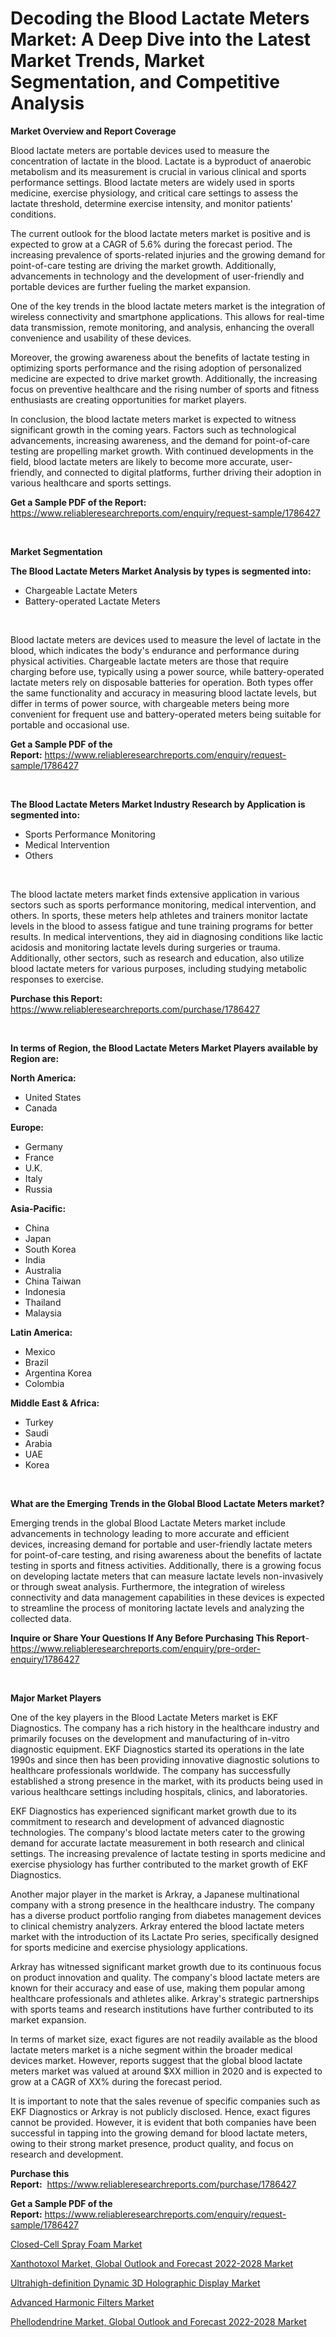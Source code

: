 <p><h1>Decoding the Blood Lactate Meters Market: A Deep Dive into the Latest Market Trends, Market Segmentation, and Competitive Analysis</h1></p><p><strong>Market Overview and Report Coverage</strong></p>
<p><p>Blood lactate meters are portable devices used to measure the concentration of lactate in the blood. Lactate is a byproduct of anaerobic metabolism and its measurement is crucial in various clinical and sports performance settings. Blood lactate meters are widely used in sports medicine, exercise physiology, and critical care settings to assess the lactate threshold, determine exercise intensity, and monitor patients' conditions.</p><p>The current outlook for the blood lactate meters market is positive and is expected to grow at a CAGR of 5.6% during the forecast period. The increasing prevalence of sports-related injuries and the growing demand for point-of-care testing are driving the market growth. Additionally, advancements in technology and the development of user-friendly and portable devices are further fueling the market expansion.</p><p>One of the key trends in the blood lactate meters market is the integration of wireless connectivity and smartphone applications. This allows for real-time data transmission, remote monitoring, and analysis, enhancing the overall convenience and usability of these devices.</p><p>Moreover, the growing awareness about the benefits of lactate testing in optimizing sports performance and the rising adoption of personalized medicine are expected to drive market growth. Additionally, the increasing focus on preventive healthcare and the rising number of sports and fitness enthusiasts are creating opportunities for market players.</p><p>In conclusion, the blood lactate meters market is expected to witness significant growth in the coming years. Factors such as technological advancements, increasing awareness, and the demand for point-of-care testing are propelling market growth. With continued developments in the field, blood lactate meters are likely to become more accurate, user-friendly, and connected to digital platforms, further driving their adoption in various healthcare and sports settings.</p></p>
<p><strong>Get a Sample PDF of the Report:</strong> <a href="https://www.reliableresearchreports.com/enquiry/request-sample/1786427">https://www.reliableresearchreports.com/enquiry/request-sample/1786427</a></p>
<p>&nbsp;</p>
<p><strong>Market Segmentation</strong></p>
<p><strong>The Blood Lactate Meters Market Analysis by types is segmented into:</strong></p>
<p><ul><li>Chargeable Lactate Meters</li><li>Battery-operated Lactate Meters</li></ul></p>
<p>&nbsp;</p>
<p><p>Blood lactate meters are devices used to measure the level of lactate in the blood, which indicates the body's endurance and performance during physical activities. Chargeable lactate meters are those that require charging before use, typically using a power source, while battery-operated lactate meters rely on disposable batteries for operation. Both types offer the same functionality and accuracy in measuring blood lactate levels, but differ in terms of power source, with chargeable meters being more convenient for frequent use and battery-operated meters being suitable for portable and occasional use.</p></p>
<p><strong>Get a Sample PDF of the Report:</strong>&nbsp;<a href="https://www.reliableresearchreports.com/enquiry/request-sample/1786427">https://www.reliableresearchreports.com/enquiry/request-sample/1786427</a></p>
<p>&nbsp;</p>
<p><strong>The Blood Lactate Meters Market Industry Research by Application is segmented into:</strong></p>
<p><ul><li>Sports Performance Monitoring</li><li>Medical Intervention</li><li>Others</li></ul></p>
<p>&nbsp;</p>
<p><p>The blood lactate meters market finds extensive application in various sectors such as sports performance monitoring, medical intervention, and others. In sports, these meters help athletes and trainers monitor lactate levels in the blood to assess fatigue and tune training programs for better results. In medical interventions, they aid in diagnosing conditions like lactic acidosis and monitoring lactate levels during surgeries or trauma. Additionally, other sectors, such as research and education, also utilize blood lactate meters for various purposes, including studying metabolic responses to exercise.</p></p>
<p><strong>Purchase this Report:</strong>&nbsp; <a href="https://www.reliableresearchreports.com/purchase/1786427">https://www.reliableresearchreports.com/purchase/1786427</a></p>
<p>&nbsp;</p>
<p><strong>In terms of Region, the Blood Lactate Meters Market Players available by Region are:</strong></p>
<p>
    <p> <strong> North America: </strong>
        <ul>
            <li>United States</li>
            <li>Canada</li>
        </ul>
        </p> 
    <p> <strong> Europe: </strong>
        <ul>
            <li>Germany</li>
            <li>France</li>
            <li>U.K.</li>
            <li>Italy</li>
            <li>Russia</li>
        </ul>
        </p> 
    <p> <strong> Asia-Pacific: </strong>
        <ul>
            <li>China</li>
            <li>Japan</li>
            <li>South Korea</li>
            <li>India</li>
            <li>Australia</li>
            <li>China Taiwan</li>
            <li>Indonesia</li>
            <li>Thailand</li>
            <li>Malaysia</li>
        </ul>
        </p> 
    <p> <strong> Latin America: </strong>
        <ul>
            <li>Mexico</li>
            <li>Brazil</li>
            <li>Argentina Korea</li>
            <li>Colombia</li>
        </ul>
        </p> 
    <p> <strong> Middle East & Africa: </strong>
        <ul>
            <li>Turkey</li>
            <li>Saudi</li>
            <li>Arabia</li>
            <li>UAE</li>
            <li>Korea</li>
        </ul>
    </p>
    </p>
<p>&nbsp;</p>
<p><strong>What are the Emerging Trends in the Global Blood Lactate Meters market?</strong></p>
<p><p>Emerging trends in the global Blood Lactate Meters market include advancements in technology leading to more accurate and efficient devices, increasing demand for portable and user-friendly lactate meters for point-of-care testing, and rising awareness about the benefits of lactate testing in sports and fitness activities. Additionally, there is a growing focus on developing lactate meters that can measure lactate levels non-invasively or through sweat analysis. Furthermore, the integration of wireless connectivity and data management capabilities in these devices is expected to streamline the process of monitoring lactate levels and analyzing the collected data.</p></p>
<p><strong>Inquire or Share Your Questions If Any Before Purchasing This Report</strong>- <a href="https://www.reliableresearchreports.com/enquiry/pre-order-enquiry/1786427">https://www.reliableresearchreports.com/enquiry/pre-order-enquiry/1786427</a></p>
<p>&nbsp;</p>
<p><strong>Major Market Players</strong></p>
<p><p>One of the key players in the Blood Lactate Meters market is EKF Diagnostics. The company has a rich history in the healthcare industry and primarily focuses on the development and manufacturing of in-vitro diagnostic equipment. EKF Diagnostics started its operations in the late 1990s and since then has been providing innovative diagnostic solutions to healthcare professionals worldwide. The company has successfully established a strong presence in the market, with its products being used in various healthcare settings including hospitals, clinics, and laboratories.</p><p>EKF Diagnostics has experienced significant market growth due to its commitment to research and development of advanced diagnostic technologies. The company's blood lactate meters cater to the growing demand for accurate lactate measurement in both research and clinical settings. The increasing prevalence of lactate testing in sports medicine and exercise physiology has further contributed to the market growth of EKF Diagnostics.</p><p>Another major player in the market is Arkray, a Japanese multinational company with a strong presence in the healthcare industry. The company has a diverse product portfolio ranging from diabetes management devices to clinical chemistry analyzers. Arkray entered the blood lactate meters market with the introduction of its Lactate Pro series, specifically designed for sports medicine and exercise physiology applications.</p><p>Arkray has witnessed significant market growth due to its continuous focus on product innovation and quality. The company's blood lactate meters are known for their accuracy and ease of use, making them popular among healthcare professionals and athletes alike. Arkray's strategic partnerships with sports teams and research institutions have further contributed to its market expansion.</p><p>In terms of market size, exact figures are not readily available as the blood lactate meters market is a niche segment within the broader medical devices market. However, reports suggest that the global blood lactate meters market was valued at around $XX million in 2020 and is expected to grow at a CAGR of XX% during the forecast period.</p><p>It is important to note that the sales revenue of specific companies such as EKF Diagnostics or Arkray is not publicly disclosed. Hence, exact figures cannot be provided. However, it is evident that both companies have been successful in tapping into the growing demand for blood lactate meters, owing to their strong market presence, product quality, and focus on research and development.</p></p>
<p><strong>Purchase this Report:</strong>&nbsp;&nbsp;<a href="https://www.reliableresearchreports.com/purchase/1786427">https://www.reliableresearchreports.com/purchase/1786427</a></p>
<p></p>
<p><strong>Get a Sample PDF of the Report:</strong>&nbsp;<a href="https://www.reliableresearchreports.com/enquiry/request-sample/1786427">https://www.reliableresearchreports.com/enquiry/request-sample/1786427</a></p>
<p><p><a href="https://www.linkedin.com/pulse/closed-cell-spray-foam-market-share-amp-new-trends-analysis/">Closed-Cell Spray Foam Market</a></p><p><a href="https://medium.com/@ruthgaylord1929/xanthotoxol-market-global-outlook-and-forecast-2022-2028-market-the-key-to-successful-business-ac20dd06848e">Xanthotoxol Market, Global Outlook and Forecast 2022-2028 Market</a></p><p><a href="https://www.linkedin.com/pulse/ultrahigh-definition-dynamic-3d-holographic-display-market/">Ultrahigh-definition Dynamic 3D Holographic Display Market</a></p><p><a href="https://www.linkedin.com/pulse/advanced-harmonic-filters-market-size-2023-2030-global/">Advanced Harmonic Filters Market</a></p><p><a href="https://medium.com/@carrolltorp/phellodendrine-market-global-outlook-and-forecast-2022-2028-market-outlook-industry-overview-and-39a570dfa05d">Phellodendrine Market, Global Outlook and Forecast 2022-2028 Market</a></p></p>